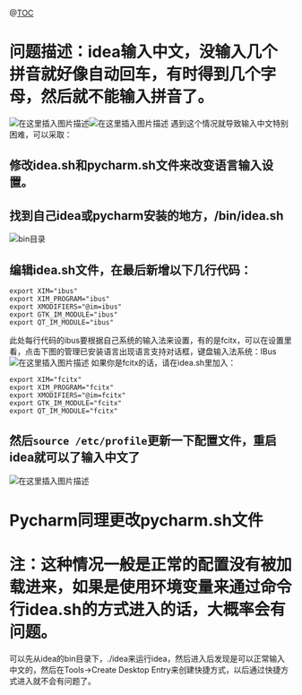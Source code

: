 @[TOC](linux下idea、pycharm等输入中文拼音时满3个字母后无法继续拼音输入)

# 问题描述：idea输入中文，没输入几个拼音就好像自动回车，有时得到几个字母，然后就不能输入拼音了。
![在这里插入图片描述](https://img-blog.csdnimg.cn/20210421220812103.png?x-oss-process=image/watermark,type_ZmFuZ3poZW5naGVpdGk,shadow_10,text_aHR0cHM6Ly9ibG9nLmNzZG4ubmV0L3FxXzQzMjg5NzEx,size_16,color_FFFFFF,t_70)![在这里插入图片描述](https://img-blog.csdnimg.cn/2021042122085224.png)
遇到这个情况就导致输入中文特别困难，可以采取：
## 修改idea.sh和pycharm.sh文件来改变语言输入设置。
## 找到自己idea或pycharm安装的地方，/bin/idea.sh
![bin目录](https://img-blog.csdnimg.cn/20210421221531462.png?x-oss-process=image/watermark,type_ZmFuZ3poZW5naGVpdGk,shadow_10,text_aHR0cHM6Ly9ibG9nLmNzZG4ubmV0L3FxXzQzMjg5NzEx,size_16,color_FFFFFF,t_70)

## 编辑idea.sh文件，在最后新增以下几行代码：
```
export XIM="ibus"
export XIM_PROGRAM="ibus"
export XMODIFIERS="@im=ibus"
export GTK_IM_MODULE="ibus"
export QT_IM_MODULE="ibus"
```
此处每行代码的ibus要根据自己系统的输入法来设置，有的是fcitx，可以在设置里看，点击下图的管理已安装语言出现语言支持对话框，键盘输入法系统：IBus
![在这里插入图片描述](https://img-blog.csdnimg.cn/20210421222350236.png?x-oss-process=image/watermark,type_ZmFuZ3poZW5naGVpdGk,shadow_10,text_aHR0cHM6Ly9ibG9nLmNzZG4ubmV0L3FxXzQzMjg5NzEx,size_16,color_FFFFFF,t_70)
如果你是fcitx的话，请在idea.sh里加入：
```
export XIM="fcitx"
export XIM_PROGRAM="fcitx"
export XMODIFIERS="@im=fcitx"
export GTK_IM_MODULE="fcitx"
export QT_IM_MODULE="fcitx"
```
## 然后``source /etc/profile``更新一下配置文件，重启idea就可以了输入中文了
![在这里插入图片描述](https://img-blog.csdnimg.cn/202104212219562.png)

# Pycharm同理更改pycharm.sh文件

# 注：这种情况一般是正常的配置没有被加载进来，如果是使用环境变量来通过命令行idea.sh的方式进入的话，大概率会有问题。
可以先从idea的bin目录下，./idea来运行idea，然后进入后发现是可以正常输入中文的，然后在Tools->Create Desktop Entry来创建快捷方式，以后通过快捷方式进入就不会有问题了。
